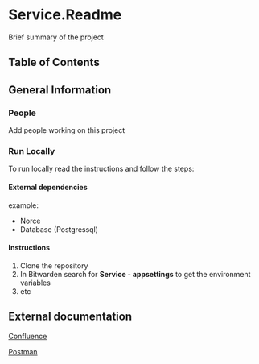 # Service.Readme
Brief summary of the project

## Table of Contents
<!-- TOC start --><!--ts--><!--te-->

<!-- TOC end --><!--ts--><!--te-->

## General Information

### People
Add people working on this project

### Run Locally
To run locally read the instructions and follow the steps:

#### External dependencies
example:
- Norce
- Database (Postgressql)

#### Instructions
1. Clone the repository
2. In Bitwarden search for **Service - appsettings** to get the environment variables 
3. etc

## External documentation

[Confluence](https://link.com)

[Postman](https://link.com)